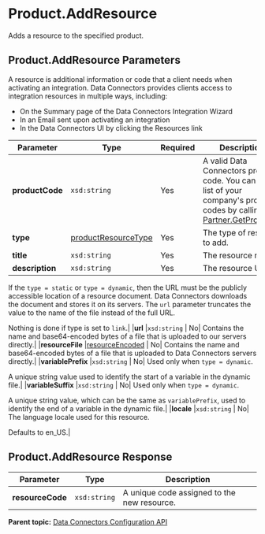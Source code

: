 # Product.AddResource

Adds a resource to the specified product.

## Product.AddResource Parameters

A resource is additional information or code that a client needs when activating an integration. Data Connectors provides clients access to integration resources in multiple ways, including:

-   On the Summary page of the Data Connectors Integration Wizard
-   In an Email sent upon activating an integration
-   In the Data Connectors UI by clicking the Resources link

|Parameter|Type|Required|Description|
|---------|----|--------|-----------|
|**productCode** |`xsd:string` | Yes| A valid Data Connectors product code. You can get a list of your company's product codes by calling [Partner.GetProducts](../integration_api/r_getProducts.md#).|
|**type** |[productResourceType](../../data_types/r_datatype_productResourceType_enum.md#) | Yes| The type of resource to add.|
|**title** |`xsd:string` | Yes| The resource name.|
|**description** |`xsd:string` | Yes| The resource URL.

 If the `type = static` or `type = dynamic`, then the URL must be the publicly accessible location of a resource document. Data Connectors downloads the document and stores it on its servers. The `url` parameter truncates the value to the name of the file instead of the full URL.

 Nothing is done if type is set to `link`.|
|**url** |`xsd:string` | No| Contains the name and base64-encoded bytes of a file that is uploaded to our servers directly.|
|**resourceFile** |[resourceEncoded](../../data_types/r_datatype_resourceEncoded.md#) | No| Contains the name and base64-encoded bytes of a file that is uploaded to Data Connectors servers directly.|
|**variablePrefix** |`xsd:string` | No| Used only when `type = dynamic`.

 A unique string value used to identify the start of a variable in the dynamic file.|
|**variableSuffix** |`xsd:string` | No| Used only when `type = dynamic`.

 A unique string value, which can be the same as `variablePrefix`, used to identify the end of a variable in the dynamic file.|
|**locale** |`xsd:string` | No| The language locale used for this resource.

 Defaults to en\_US.|

## Product.AddResource Response

|Parameter|Type|Description|
|---------|----|-----------|
|**resourceCode** |`xsd:string` | A unique code assigned to the new resource.|

**Parent topic:** [Data Connectors Configuration API](../../Genesis_API/config_api/c_genesis_api_config.md)

